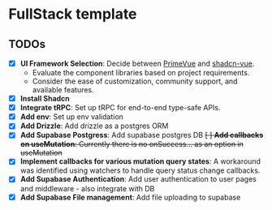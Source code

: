 # FullStack template

## TODOs

- [x] **UI Framework Selection**: Decide between [PrimeVue](https://primevue.org/) and [shadcn-vue](https://www.shadcn-vue.com/).
  - Evaluate the component libraries based on project requirements.
  - Consider the ease of customization, community support, and available features.
- [x] **Install Shadcn**
- [x] **Integrate tRPC**: Set up tRPC for end-to-end type-safe APIs.
- [x] **Add env**: Set up env validation
- [x] **Add Drizzle**: Add drizzle as a postgres ORM
- [x] **Add Supabase Postgress**: Add supabase postgres DB
~~[ ] **Add callbacks on useMutation**: Currently there is no onSuccess... as an option in useMutation~~
- [x] **Implement callbacks for various mutation query states**: A workaround was identified using watchers to handle query status change callbacks.
- [x] **Add Supabase Authentication**: Add user authentication to user pages and middleware - also integrate with DB
- [x] **Add Supabase File management**: Add file uploading to supabase
